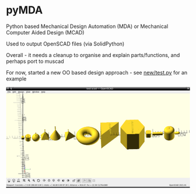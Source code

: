 # pyMDA

Python based Mechanical Design Automation (MDA) or Mechanical Computer Aided Design (MCAD)

Used to output OpenSCAD files (via SolidPython)

Overall - it needs a cleanup to organise and explain parts/functions, and perhaps port to muscad

For now, started a new OO based design approach - see [new/test.py](new/test.py) for an example

![Just an example of built-in parts - many more to port to the new framework](new/test.png "Just an example of built-in parts - many more to port to the new framework")